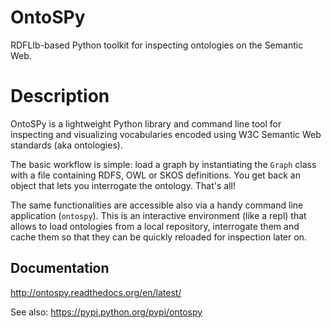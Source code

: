 OntoSPy
=======

RDFLIb-based Python toolkit for inspecting ontologies on the Semantic Web.


Description
=======

OntoSPy is a lightweight Python library and command line tool for inspecting and visualizing vocabularies encoded using W3C Semantic Web standards (aka ontologies). 

The basic workflow is simple: load a graph by instantiating the ``Graph`` class with a file containing RDFS, OWL or SKOS definitions. You get back an object that lets you interrogate the ontology. That's all!

The same functionalities are accessible also via a handy command line application (`ontospy`). This is an interactive environment (like a repl) that allows to load ontologies from a local repository, interrogate them and cache them so that they can be quickly reloaded for inspection later on. 


Documentation
---------------
http://ontospy.readthedocs.org/en/latest/

See also: https://pypi.python.org/pypi/ontospy